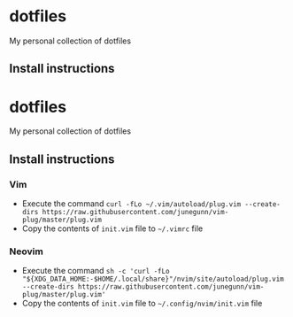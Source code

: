 # dotfiles
My personal collection of dotfiles

## Install instructions
# dotfiles
My personal collection of dotfiles

## Install instructions
### Vim

 - Execute the command `curl -fLo ~/.vim/autoload/plug.vim --create-dirs https://raw.githubusercontent.com/junegunn/vim-plug/master/plug.vim`
 - Copy the contents of `init.vim` file to `~/.vimrc` file
### Neovim
- Execute the command `sh -c 'curl -fLo "${XDG_DATA_HOME:-$HOME/.local/share}"/nvim/site/autoload/plug.vim --create-dirs https://raw.githubusercontent.com/junegunn/vim-plug/master/plug.vim'`
- Copy the contents of `init.vim` file to `~/.config/nvim/init.vim` file
